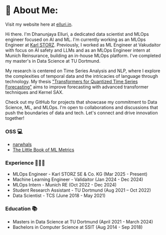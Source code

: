 # 💫 About Me:

Visit my website here at [elluri.in](https://elluri.in).

Hi there. I'm Dhanunjaya Elluri, a dedicated data scientist and MLOps engineer focused on AI and ML. I'm currently working as an MLOps Engineer at [Karl STORZ](https://karlstorz.com). Previously, I worked as ML Engineer at Vakudaitor with focus on AI safety and LLMs and as an MLOps Engineer intern at Munich Reinsurance, building an in-house MLOps platform. I've completed my master's in Data Science at TU Dortmund.

My research is centered on Time Series Analysis and NLP, where I explore the complexities of temporal data and the intricacies of language through technology. My thesis ["Transformers for Quantized Time Series Forecasting"](https://github.com/Dhanunjaya-Elluri/master-thesis) aims to improve forecasting with advanced transformer techniques and Kernel SAX.

Check out my GitHub for projects that showcase my commitment to Data Science, ML, and MLOps. I'm open to collaborations and discussions that push the boundaries of data and tech. Let's connect and drive innovation together!

### OSS 💻
- [narwhals](https://github.com/narwhals-dev/narwhals)
- [The Little Book of ML Metrics](https://github.com/NannyML/The-Little-Book-of-ML-Metrics)

### Experience 👨🏻‍💻

- MLOps Engineer - Karl STORZ SE & Co. KG (Mar 2025 - Present)
- Machine Learning Engineer - Validaitor (Jan 2024 - Dec 2024)
- MLOps Intern - Munich RE (Oct 2022 - Dec 2024)
- Student Research Assistant - TU Dortmund (Aug 2021 – Oct 2022)
- Data Scientist - TCS (June 2018 - May 2021)

### Education 📚

- Masters in Data Science at TU Dortmund (April 2021 - March 2024)
- Bachelors in Computer Science at SSIT (Aug 2014 - Sep 2018)
